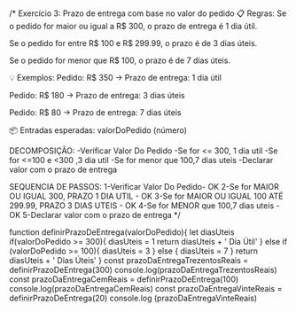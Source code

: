 /* Exercício 3: Prazo de entrega com base no valor do pedido
📋 Regras:
Se o pedido for maior ou igual a R$ 300, o prazo de entrega é 1 dia útil.

Se o pedido for entre R$ 100 e R$ 299.99, o prazo é de 3 dias úteis.

Se o pedido for menor que R$ 100, o prazo é de 7 dias úteis.

💡 Exemplos:
Pedido: R$ 350 → Prazo de entrega: 1 dia útil

Pedido: R$ 180 → Prazo de entrega: 3 dias úteis

Pedido: R$ 80 → Prazo de entrega: 7 dias úteis

📦 Entradas esperadas:
valorDoPedido (número)

DECOMPOSIÇÃO:
-Verificar Valor Do Pedido
-Se for <= 300, 1 dia util
-Se for  <=100 e <300 ,3 dia util
-Se for menor  que 100,7 dias uteis
-Declarar valor com o prazo de entrega

SEQUENCIA DE PASSOS:
1-Verificar Valor Do Pedido- OK
2-Se for MAIOR OU IGUAL 300, PRAZO 1 DIA UTIL - OK
3-Se for  MAIOR OU IGUAL 100 ATÉ 299.99, PRAZO 3 DIAS UTEIS - OK
4-Se for MENOR  que 100,7 dias uteis - OK
5-Declarar valor com o prazo de entrega */


function definirPrazoDeEntrega(valorDoPedido){
    let diasUteis
    if(valorDoPedido >= 300){
        diasUteis = 1
        return diasUteis  +  ' Dia Útil'
    } else if (valorDoPedido >= 100){
        diasUteis = 3
    } else {
        diasUteis = 7
    }
    return diasUteis  +  ' Dias Úteis'
}
const prazoDaEntregaTrezentosReais = definirPrazoDeEntrega(300)
console.log(prazoDaEntregaTrezentosReais)
const prazoDaEntregaCemReais = definirPrazoDeEntrega(100)
console.log(prazoDaEntregaCemReais)
const prazoDaEntregaVinteReais = definirPrazoDeEntrega(20)
console.log (prazoDaEntregaVinteReais)
